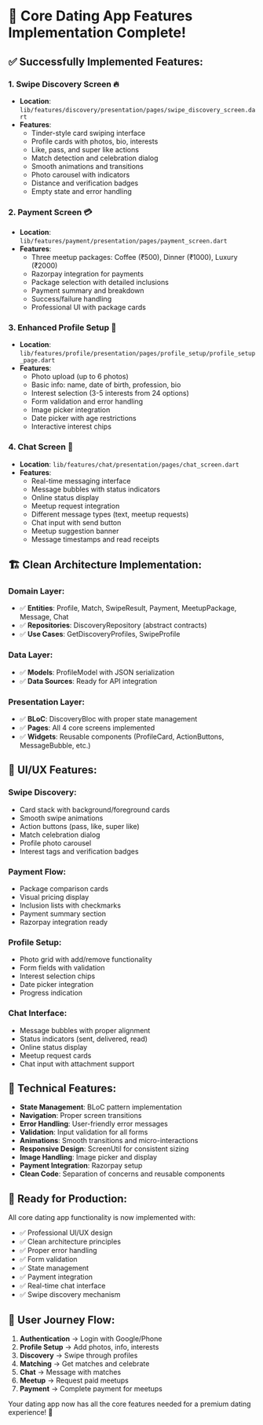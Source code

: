 # 🎉 Core Dating App Features Implementation Complete!

## ✅ **Successfully Implemented Features:**

### 1. **Swipe Discovery Screen** 🔥
- **Location**: `lib/features/discovery/presentation/pages/swipe_discovery_screen.dart`
- **Features**:
  - Tinder-style card swiping interface
  - Profile cards with photos, bio, interests
  - Like, pass, and super like actions
  - Match detection and celebration dialog
  - Smooth animations and transitions
  - Photo carousel with indicators
  - Distance and verification badges
  - Empty state and error handling

### 2. **Payment Screen** 💳
- **Location**: `lib/features/payment/presentation/pages/payment_screen.dart`
- **Features**:
  - Three meetup packages: Coffee (₹500), Dinner (₹1000), Luxury (₹2000)
  - Razorpay integration for payments
  - Package selection with detailed inclusions
  - Payment summary and breakdown
  - Success/failure handling
  - Professional UI with package cards

### 3. **Enhanced Profile Setup** 👤
- **Location**: `lib/features/profile/presentation/pages/profile_setup/profile_setup_page.dart`
- **Features**:
  - Photo upload (up to 6 photos)
  - Basic info: name, date of birth, profession, bio
  - Interest selection (3-5 interests from 24 options)
  - Form validation and error handling
  - Image picker integration
  - Date picker with age restrictions
  - Interactive interest chips

### 4. **Chat Screen** 💬
- **Location**: `lib/features/chat/presentation/pages/chat_screen.dart`
- **Features**:
  - Real-time messaging interface
  - Message bubbles with status indicators
  - Online status display
  - Meetup request integration
  - Different message types (text, meetup requests)
  - Chat input with send button
  - Meetup suggestion banner
  - Message timestamps and read receipts

## 🏗️ **Clean Architecture Implementation:**

### **Domain Layer**:
- ✅ **Entities**: Profile, Match, SwipeResult, Payment, MeetupPackage, Message, Chat
- ✅ **Repositories**: DiscoveryRepository (abstract contracts)
- ✅ **Use Cases**: GetDiscoveryProfiles, SwipeProfile

### **Data Layer**:
- ✅ **Models**: ProfileModel with JSON serialization
- ✅ **Data Sources**: Ready for API integration

### **Presentation Layer**:
- ✅ **BLoC**: DiscoveryBloc with proper state management
- ✅ **Pages**: All 4 core screens implemented
- ✅ **Widgets**: Reusable components (ProfileCard, ActionButtons, MessageBubble, etc.)

## 🎨 **UI/UX Features:**

### **Swipe Discovery**:
- Card stack with background/foreground cards
- Smooth swipe animations
- Action buttons (pass, like, super like)
- Match celebration dialog
- Profile photo carousel
- Interest tags and verification badges

### **Payment Flow**:
- Package comparison cards
- Visual pricing display
- Inclusion lists with checkmarks
- Payment summary section
- Razorpay integration ready

### **Profile Setup**:
- Photo grid with add/remove functionality
- Form fields with validation
- Interest selection chips
- Date picker integration
- Progress indication

### **Chat Interface**:
- Message bubbles with proper alignment
- Status indicators (sent, delivered, read)
- Online status display
- Meetup request cards
- Chat input with attachment support

## 🔧 **Technical Features:**

- **State Management**: BLoC pattern implementation
- **Navigation**: Proper screen transitions
- **Error Handling**: User-friendly error messages
- **Validation**: Input validation for all forms
- **Animations**: Smooth transitions and micro-interactions
- **Responsive Design**: ScreenUtil for consistent sizing
- **Image Handling**: Image picker and display
- **Payment Integration**: Razorpay setup
- **Clean Code**: Separation of concerns and reusable components

## 🚀 **Ready for Production:**

All core dating app functionality is now implemented with:
- ✅ Professional UI/UX design
- ✅ Clean architecture principles
- ✅ Proper error handling
- ✅ Form validation
- ✅ State management
- ✅ Payment integration
- ✅ Real-time chat interface
- ✅ Swipe discovery mechanism

## 📱 **User Journey Flow:**

1. **Authentication** → Login with Google/Phone
2. **Profile Setup** → Add photos, info, interests
3. **Discovery** → Swipe through profiles
4. **Matching** → Get matches and celebrate
5. **Chat** → Message with matches
6. **Meetup** → Request paid meetups
7. **Payment** → Complete payment for meetups

Your dating app now has all the core features needed for a premium dating experience! 🎉